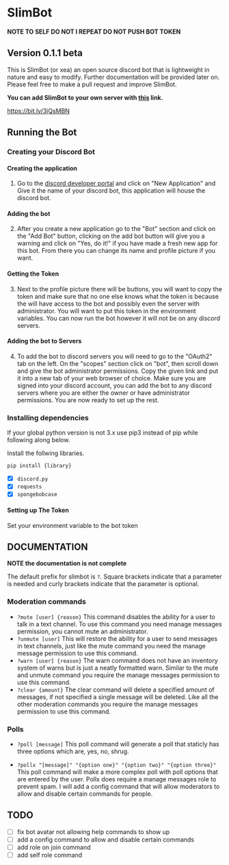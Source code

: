 # SlimBot

**NOTE TO SELF DO NOT I REPEAT DO NOT PUSH BOT TOKEN**

## Version 0.1.1 beta

This is SlimBot (or xea) an open source discord bot that is lightweight in nature and easy to modify. Further documentation will be provided later on. Please feel free to make a pull request and improve SlimBot.

**You can add SlimBot to your own server with [this](https://bit.ly/3jQsMBN "Add SlimBot") link.**

https://bit.ly/3jQsMBN

## Running the Bot

### Creating your Discord Bot

#### Creating the application
1. Go to the [discord developer portal](https://discord.com/developers/applications/ "discord dev portal") and click on "New Application" and Give it the name of your discord bot, this application will house the discord bot. 

#### Adding the bot

2. After you create a new application go to the "Bot" section and click on the "Add Bot" button, clicking on the add bot button will give you a warning and click on "Yes, do it!" if you have made a fresh new app for this bot. From there you can change its name and profile picture if you want.

#### Getting the Token

3. Next to the profile picture there will be buttons, you will want to copy the token and make sure that no one else knows what the token is because the will have access to the bot and possibly even the server with administrator. You will want to put this token in the environment variables. You can now run the bot however it will not be on any discord servers. 

#### Adding the bot to Servers

4. To add the bot to discord servers you will need to go to the "OAuth2" tab on the left. On the "scopes" section click on "bot", then scroll down and give the bot administrator permissions. Copy the given link and put it into a new tab of your web browser of choice. Make sure you are signed into your discord account, you can add the bot to any discord servers where you are either the owner or have administrator permissions. You are now ready to set up the rest.

### Installing dependencies 

If your global python version is not 3.x use pip3 instead of pip while following along below.

Install the follwing libraries. 

`pip install {library}`

* [x] `discord.py`
* [x] `requests`
* [x] `spongebobcase`

#### Setting up The Token

Set your environment variable to the bot token

## DOCUMENTATION

**NOTE the documentation is not complete**

The default prefix for slimbot is `?`. Square brackets indicate that a parameter is needed and curly brackets indicate that the parameter is optional.

### Moderation commands

* `?mute [user] {reason}`
This command disables the ability for a user to talk in a text channel. To use this command you need manage messages permission, you cannot mute an administrator.
* `?unmute [user]`
This will restore the ability for a user to send messages in text channels, just like the mute command you need the manage message permission to use this command.
* `?warn [user] {reason}`
The warn command does not have an inventory system of warns but is just a neatly formatted warn. Similar to the mute and unmute command you require the manage messages permission to use this command.
* `?clear {amount}`
The clear command will delete a specified amount of messages, if not specified a single message will be deleted. Like all the other moderation commands you require the manage messages permission to use this command.

### Polls

* `?poll [message]`
This poll command will generate a poll that staticly has three options which are, yes, no, shrug.

* `?pollx "[message]" "{option one}" "{option two}" "{option three}"`
This poll command will make a more complex poll with poll options that are entered by the user. Pollx does require a manage messages role to prevent spam. I will add a config command that will allow moderators to allow and disable certain commands for people.

## TODO

* [ ] fix bot avatar not allowing help commands to show up
* [ ] add a config command to allow and disable certain commands
* [ ] add role on join command
* [ ] add self role command
